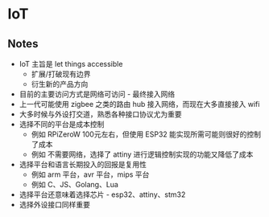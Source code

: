 # IoT

## Notes
* IoT 主旨是 let things accessible
  * 扩展/打破现有边界
  * 衍生新的产品方向
* 目前的主要访问方式是网络可访问 - 最终接入网络
* 上一代可能使用 zigbee 之类的路由 hub 接入网络，而现在大多直接接入 wifi
* 大多时候与外设打交道，熟悉各种接口协议尤为重要
* 选择不同的平台是成本控制
  * 例如 RPiZeroW 100元左右，但使用 ESP32 能实现所需可能则很好的控制了成本
  * 例如 不需要网络，选择了 attiny 进行逻辑控制实现的功能又降低了成本
* 选择平台和语言长期投入的回报是复用性
  * 例如 arm 平台，avr 平台，mips 平台
  * 例如 C、JS、Golang、Lua
* 选择平台还意味着选择芯片 - esp32、attiny、stm32
* 选择外设接口同样重要
